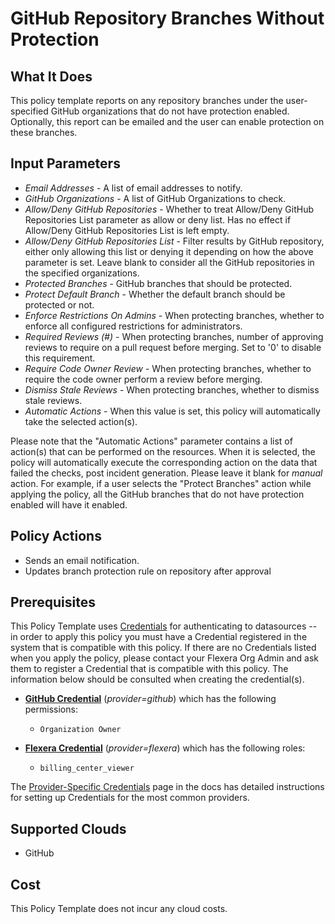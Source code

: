 # GitHub Repository Branches Without Protection

## What It Does

This policy template reports on any repository branches under the user-specified GitHub organizations that do not have protection enabled. Optionally, this report can be emailed and the user can enable protection on these branches.

## Input Parameters

- *Email Addresses* - A list of email addresses to notify.
- *GitHub Organizations* - A list of GitHub Organizations to check.
- *Allow/Deny GitHub Repositories* - Whether to treat Allow/Deny GitHub Repositories List parameter as allow or deny list. Has no effect if Allow/Deny GitHub Repositories List is left empty.
- *Allow/Deny GitHub Repositories List* - Filter results by GitHub repository, either only allowing this list or denying it depending on how the above parameter is set. Leave blank to consider all the GitHub repositories in the specified organizations.
- *Protected Branches* - GitHub branches that should be protected.
- *Protect Default Branch* - Whether the default branch should be protected or not.
- *Enforce Restrictions On Admins* - When protecting branches, whether to enforce all configured restrictions for administrators.
- *Required Reviews (#)* - When protecting branches, number of approving reviews to require on a pull request before merging. Set to '0' to disable this requirement.
- *Require Code Owner Review* - When protecting branches, whether to require the code owner perform a review before merging.
- *Dismiss Stale Reviews* - When protecting branches, whether to dismiss stale reviews.
- *Automatic Actions* - When this value is set, this policy will automatically take the selected action(s).

Please note that the "Automatic Actions" parameter contains a list of action(s) that can be performed on the resources. When it is selected, the policy will automatically execute the corresponding action on the data that failed the checks, post incident generation. Please leave it blank for *manual* action.
For example, if a user selects the "Protect Branches" action while applying the policy, all the GitHub branches that do not have protection enabled will have it enabled.

## Policy Actions

- Sends an email notification.
- Updates branch protection rule on repository after approval

## Prerequisites

This Policy Template uses [Credentials](https://docs.flexera.com/flexera/EN/Automation/ManagingCredentialsExternal.htm) for authenticating to datasources -- in order to apply this policy you must have a Credential registered in the system that is compatible with this policy. If there are no Credentials listed when you apply the policy, please contact your Flexera Org Admin and ask them to register a Credential that is compatible with this policy. The information below should be consulted when creating the credential(s).

- [**GitHub Credential**](https://docs.flexera.com/flexera/EN/Automation/GenericCredentials.htm#automationadmin_1982464505_1121389) (*provider=github*) which has the following permissions:
  - `Organization Owner`

- [**Flexera Credential**](https://docs.flexera.com/flexera/EN/Automation/ProviderCredentials.htm) (*provider=flexera*) which has the following roles:
  - `billing_center_viewer`

The [Provider-Specific Credentials](https://docs.flexera.com/flexera/EN/Automation/ProviderCredentials.htm) page in the docs has detailed instructions for setting up Credentials for the most common providers.

## Supported Clouds

- GitHub

## Cost

This Policy Template does not incur any cloud costs.
